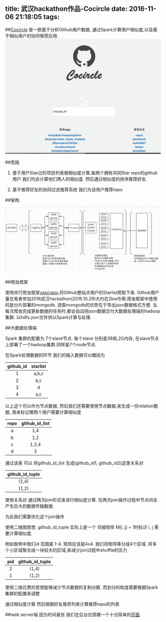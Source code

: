 title: 武汉hackathon作品-Cocircle
date: 2016-11-06 21:18:05
tags:
---

##[Cocircle](http://54.222.171.185:8003/static/index.html)
是一款基于分析Github用户数据, 通过Spark计算用户相似度,以及基于相似用户的协同推荐应用.
![](../images/1.png)

##思路

1.  基于用户Star过的项目列表做相似度计算,每两个拥有共同Star repo的github用户.我们均会计算他们两人的相似度.
然后通过相似度的排序推荐好友.

2.  基于推荐好友的协同过滤推荐系统 我们为该用户推荐repo

##架构

![](../images/2.png)

##爬虫框架

使用并行爬虫框架[yascrapy](https://github.com/jianxunio/yascrapy),将Github整站点用户的Starlist爬取下来.
Github用户量在笔者参加2016武汉hackathon(2016.10.29)大约在2kw作用.爬虫框架中使用的是分片部署的mongodb.
选取mongodb的优势在于导出json数据格式方便. 当每次爬虫完成更新数据的任务时.都会自动将json数据交付大数据处理端的hadoop集群.
以hdfs.json文件供以Spark计算与处理.

##大数据处理端

Spark 集群的配置为 7个slave节点. 每个slave 分别是38核,2G内存, 在slave节点上部署了一个hadoop集群.同样是7个node节点.

在Spark处理数据的环节
我们的输入数据可以概括为

| github_id |  starlist |
| :-------: | :--------:|
| 1         | a,b,c     |
| 2         | b,c       |
| 3         | d         |
| 4         | a,c       |
 以上这个可以作为节点数据, 然后我们还需要使用节点数据,来生成一份relation数据, 用来标记哪两个用户需要计算相似度
 
 | repo       |      github_id_list |
 | :--------: | :------------------:|
 |  a         | 1,4                 |
 |b           | 1,2                 |
 |c           |  1,2,4              |
 |d           | 3                   |
 
 通过该表 可以 将github_id_list 生成(github_id1, github_id2)这类关系对
 
 |github_id_tuple|
 |:-------------:|
 |(1,4)|
 |(1,2)|
 
 使用关系对 通过两次join形式来进行相似度计算. 在两次join操作过程中节点间会产生巨大的数据传输数据.
 
 为此我们需要优化这个join操作
 
 使用二维图思想. github_id_tuple 实际上是一个 邻接矩阵 M[i, j] = 1时标识 i, j 需要计算相似度.
  
  例如案例中我们id 范围是 1-4. 矩阵应该是4x4. 我们将矩阵等分成4个区域. 将多个小区域聚合成一块较大的区域,来减少join过程中shuffle的压力
  
 | pid | github_id_tuple |
 | :-----: |:-------------:|
 |2|(1,4)|
 |1|(1,2)|
 使用二维花费的思想能够减少节点数据的复制分数. 而划分的粒度需要根据Spark集群的配置来调整
 
 通过相似度计算 然后根据好友推荐列表计算推荐repo的列表
 
 ##web server端
 因为时间紧张 我们在后台仅搭建一个十分简单的[页面](http://54.222.171.185:8003/static/index.html). 
  
 